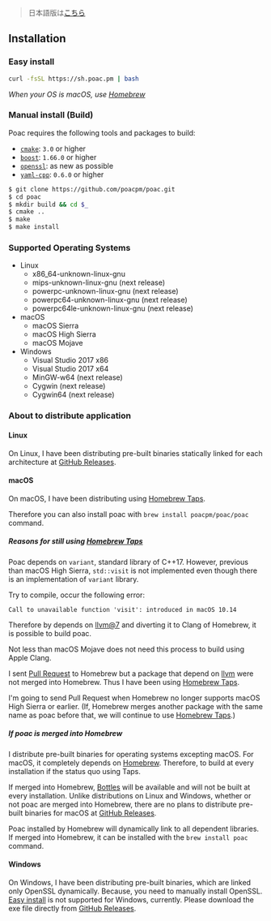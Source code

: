 > 日本語版は[こちら](https://doc.poac.pm/ja/getting-started/installation.html)

## Installation

### Easy install
```bash
curl -fsSL https://sh.poac.pm | bash
```
*When your OS is macOS, use [Homebrew](https://github.com/Homebrew/brew)*

### Manual install (Build)
Poac requires the following tools and packages to build:
* [`cmake`](https://github.com/Kitware/CMake): `3.0` or higher
* [`boost`](https://github.com/boostorg): `1.66.0` or higher
* [`openssl`](https://github.com/openssl/openssl): as new as possible
* [`yaml-cpp`](https://github.com/jbeder/yaml-cpp): `0.6.0` or higher

```bash
$ git clone https://github.com/poacpm/poac.git
$ cd poac
$ mkdir build && cd $_
$ cmake ..
$ make
$ make install
```

### Supported Operating Systems
* Linux
    * x86_64-unknown-linux-gnu
    * mips-unknown-linux-gnu (next release)
    * powerpc-unknown-linux-gnu (next release)
    * powerpc64-unknown-linux-gnu (next release)
    * powerpc64le-unknown-linux-gnu (next release)
* macOS
    * macOS Sierra
    * macOS High Sierra
    * macOS Mojave
* Windows
    * Visual Studio 2017 x86
    * Visual Studio 2017 x64
    * MinGW-w64 (next release)
    * Cygwin (next release)
    * Cygwin64 (next release)


### About to distribute application
#### Linux
On Linux, I have been distributing pre-built binaries statically linked for each architecture at [GitHub Releases](https://github.com/poacpm/poac/releases).

#### macOS
On macOS, I have been distributing using [Homebrew Taps](https://docs.brew.sh/Taps).

Therefore you can also install poac with `brew install poacpm/poac/poac` command.

##### Reasons for still using [Homebrew Taps](https://docs.brew.sh/Taps)
Poac depends on `variant`, standard library of C++17.
However, previous than macOS High Sierra, `std::visit` is not implemented even though there is an implementation of `variant` library.

Try to compile, occur the following error:

```
Call to unavailable function 'visit': introduced in macOS 10.14
```

Therefore by depends on [llvm@7](https://formulae.brew.sh/formula/llvm@7) and diverting it to Clang of Homebrew, it is possible to build poac.

Not less than macOS Mojave does not need this process to build using Apple Clang.

I sent [Pull Request](https://github.com/Homebrew/homebrew-core/pull/36880#issuecomment-462224649) to Homebrew but a package that depend on [llvm](https://formulae.brew.sh/formula/llvm) were not merged into Homebrew.
Thus I have been using [Homebrew Taps](https://docs.brew.sh/Taps).

I'm going to send Pull Request when Homebrew no longer supports macOS High Sierra or earlier.
(If, Homebrew merges another package with the same name as poac before that, we will continue to use [Homebrew Taps](https://docs.brew.sh/Taps).)

##### If poac is merged into Homebrew
I distribute pre-built binaries for operating systems excepting macOS.
For macOS, it completely depends on [Homebrew](https://github.com/Homebrew/brew).
Therefore, to build at every installation if the status quo using Taps.

If merged into Homebrew, [Bottles](https://docs.brew.sh/Bottles) will be available and will not be built at every installation.
Unlike distributions on Linux and Windows, whether or not poac are merged into Homebrew, there are no plans to distribute pre-built binaries for macOS at [GitHub Releases](https://github.com/poacpm/poac/releases).

Poac installed by Homebrew will dynamically link to all dependent libraries.
If merged into Homebrew, it can be installed with the `brew install poac` command.

#### Windows
On Windows, I have been distributing pre-built binaries, which are linked only OpenSSL dynamically.
Because, you need to manually install OpenSSL.
[Easy install](#easy-install) is not supported for Windows, currently.
Please download the exe file directly from [GitHub Releases](https://github.com/poacpm/poac/releases).
